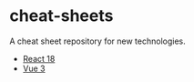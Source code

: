 # cheat-sheets
A cheat sheet repository for new technologies.


- [React 18](react.md)
- [Vue 3](vue3.md)